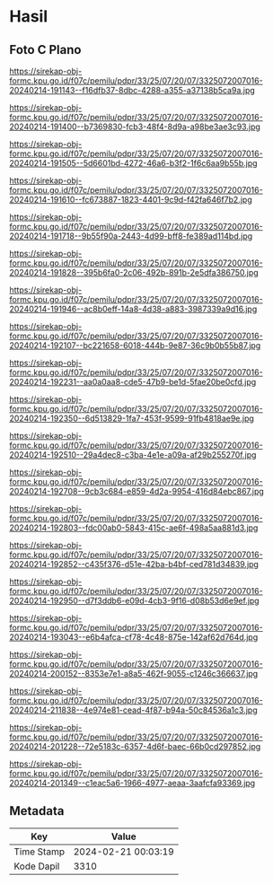 # Hasil

## Foto C Plano

https://sirekap-obj-formc.kpu.go.id/f07c/pemilu/pdpr/33/25/07/20/07/3325072007016-20240214-191143--f16dfb37-8dbc-4288-a355-a37138b5ca9a.jpg

https://sirekap-obj-formc.kpu.go.id/f07c/pemilu/pdpr/33/25/07/20/07/3325072007016-20240214-191400--b7369830-fcb3-48f4-8d9a-a98be3ae3c93.jpg

https://sirekap-obj-formc.kpu.go.id/f07c/pemilu/pdpr/33/25/07/20/07/3325072007016-20240214-191505--5d6601bd-4272-46a6-b3f2-1f6c6aa9b55b.jpg

https://sirekap-obj-formc.kpu.go.id/f07c/pemilu/pdpr/33/25/07/20/07/3325072007016-20240214-191610--fc673887-1823-4401-9c9d-f42fa646f7b2.jpg

https://sirekap-obj-formc.kpu.go.id/f07c/pemilu/pdpr/33/25/07/20/07/3325072007016-20240214-191718--9b55f90a-2443-4d99-bff8-fe389ad114bd.jpg

https://sirekap-obj-formc.kpu.go.id/f07c/pemilu/pdpr/33/25/07/20/07/3325072007016-20240214-191828--395b6fa0-2c06-492b-891b-2e5dfa386750.jpg

https://sirekap-obj-formc.kpu.go.id/f07c/pemilu/pdpr/33/25/07/20/07/3325072007016-20240214-191946--ac8b0eff-14a8-4d38-a883-3987339a9d16.jpg

https://sirekap-obj-formc.kpu.go.id/f07c/pemilu/pdpr/33/25/07/20/07/3325072007016-20240214-192107--bc221658-6018-444b-9e87-36c9b0b55b87.jpg

https://sirekap-obj-formc.kpu.go.id/f07c/pemilu/pdpr/33/25/07/20/07/3325072007016-20240214-192231--aa0a0aa8-cde5-47b9-be1d-5fae20be0cfd.jpg

https://sirekap-obj-formc.kpu.go.id/f07c/pemilu/pdpr/33/25/07/20/07/3325072007016-20240214-192350--6d513829-1fa7-453f-9599-91fb4818ae9e.jpg

https://sirekap-obj-formc.kpu.go.id/f07c/pemilu/pdpr/33/25/07/20/07/3325072007016-20240214-192510--29a4dec8-c3ba-4e1e-a09a-af29b255270f.jpg

https://sirekap-obj-formc.kpu.go.id/f07c/pemilu/pdpr/33/25/07/20/07/3325072007016-20240214-192708--9cb3c684-e859-4d2a-9954-416d84ebc867.jpg

https://sirekap-obj-formc.kpu.go.id/f07c/pemilu/pdpr/33/25/07/20/07/3325072007016-20240214-192803--fdc00ab0-5843-415c-ae6f-498a5aa881d3.jpg

https://sirekap-obj-formc.kpu.go.id/f07c/pemilu/pdpr/33/25/07/20/07/3325072007016-20240214-192852--c435f376-d51e-42ba-b4bf-ced781d34839.jpg

https://sirekap-obj-formc.kpu.go.id/f07c/pemilu/pdpr/33/25/07/20/07/3325072007016-20240214-192950--d7f3ddb6-e09d-4cb3-9f16-d08b53d6e9ef.jpg

https://sirekap-obj-formc.kpu.go.id/f07c/pemilu/pdpr/33/25/07/20/07/3325072007016-20240214-193043--e6b4afca-cf78-4c48-875e-142af62d764d.jpg

https://sirekap-obj-formc.kpu.go.id/f07c/pemilu/pdpr/33/25/07/20/07/3325072007016-20240214-200152--8353e7e1-a8a5-462f-9055-c1246c366637.jpg

https://sirekap-obj-formc.kpu.go.id/f07c/pemilu/pdpr/33/25/07/20/07/3325072007016-20240214-211838--4e974e81-cead-4f87-b94a-50c84536a1c3.jpg

https://sirekap-obj-formc.kpu.go.id/f07c/pemilu/pdpr/33/25/07/20/07/3325072007016-20240214-201228--72e5183c-6357-4d6f-baec-66b0cd297852.jpg

https://sirekap-obj-formc.kpu.go.id/f07c/pemilu/pdpr/33/25/07/20/07/3325072007016-20240214-201349--c1eac5a6-1966-4977-aeaa-3aafcfa93369.jpg


## Metadata

| Key        | Value               |
| ---------- | ------------------- |
| Time Stamp | 2024-02-21 00:03:19 |
| Kode Dapil | 3310                |



